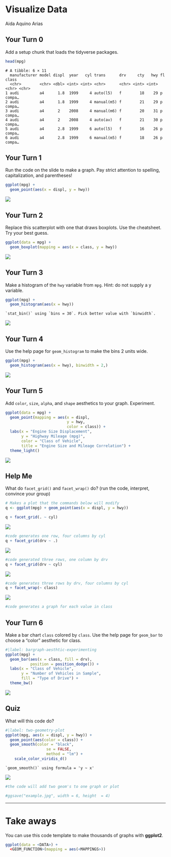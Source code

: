 # Visualize Data
Aida Aquino Arias

## Your Turn 0

Add a setup chunk that loads the tidyverse packages.

``` r
head(mpg)
```

    # A tibble: 6 × 11
      manufacturer model displ  year   cyl trans      drv     cty   hwy fl    class 
      <chr>        <chr> <dbl> <int> <int> <chr>      <chr> <int> <int> <chr> <chr> 
    1 audi         a4      1.8  1999     4 auto(l5)   f        18    29 p     compa…
    2 audi         a4      1.8  1999     4 manual(m5) f        21    29 p     compa…
    3 audi         a4      2    2008     4 manual(m6) f        20    31 p     compa…
    4 audi         a4      2    2008     4 auto(av)   f        21    30 p     compa…
    5 audi         a4      2.8  1999     6 auto(l5)   f        16    26 p     compa…
    6 audi         a4      2.8  1999     6 manual(m5) f        18    26 p     compa…

## Your Turn 1

Run the code on the slide to make a graph. Pay strict attention to
spelling, capitalization, and parentheses!

``` r
ggplot(mpg) +
  geom_point(aes(x = displ, y = hwy))
```

![](Week-4-Visualize-Exercises_files/figure-commonmark/created-graph-1.png)

## Your Turn 2

Replace this scatterplot with one that draws boxplots. Use the
cheatsheet. Try your best guess.

``` r
ggplot(data = mpg) +
  geom_boxplot(mapping = aes(x = class, y = hwy))
```

![](Week-4-Visualize-Exercises_files/figure-commonmark/changed-to-boxplot-1.png)

## Your Turn 3

Make a histogram of the `hwy` variable from `mpg`. Hint: do not supply a
y variable.

``` r
ggplot(mpg) +
  geom_histogram(aes(x = hwy))
```

    `stat_bin()` using `bins = 30`. Pick better value with `binwidth`.

![](Week-4-Visualize-Exercises_files/figure-commonmark/histogram-1.png)

## Your Turn 4

Use the help page for `geom_histogram` to make the bins 2 units wide.

``` r
ggplot(mpg) +
  geom_histogram(aes(x = hwy), binwidth = 2,)
```

![](Week-4-Visualize-Exercises_files/figure-commonmark/histogram-width-two-1.png)

## Your Turn 5

Add `color`, `size`, `alpha`, and `shape` aesthetics to your graph.
Experiment.

``` r
ggplot(data = mpg) +
  geom_point(mapping = aes(x = displ,
                           y = hwy,
                           color = class)) +
  labs(x = "Engine Size Displacement",
       y = "Highway Mileage (mpg)",
       color = "Class of Vehicle",
       title = "Engine Size and Mileage Correlation") +
  theme_light()
```

![](Week-4-Visualize-Exercises_files/figure-commonmark/exprirmenting-with-aesthetic-1.png)

## Help Me

What do `facet_grid()` and `facet_wrap()` do? (run the code, interpret,
convince your group)

``` r
# Makes a plot that the commands below will modify
q <- ggplot(mpg) + geom_point(aes(x = displ, y = hwy))

q + facet_grid(. ~ cyl)
```

![](Week-4-Visualize-Exercises_files/figure-commonmark/unnamed-chunk-8-1.png)

``` r
#code generates one row, four columns by cyl
q + facet_grid(drv ~ .)
```

![](Week-4-Visualize-Exercises_files/figure-commonmark/unnamed-chunk-8-2.png)

``` r
#code generated three rows, one column by drv
q + facet_grid(drv ~ cyl)
```

![](Week-4-Visualize-Exercises_files/figure-commonmark/unnamed-chunk-8-3.png)

``` r
#code generates three rows by drv, four columns by cyl
q + facet_wrap(~ class)
```

![](Week-4-Visualize-Exercises_files/figure-commonmark/unnamed-chunk-8-4.png)

``` r
#code generates a graph for each value in class
```

## Your Turn 6

Make a bar chart `class` colored by `class`. Use the help page for
`geom_bar` to choose a “color” aesthetic for class.

``` r
#|label: bargraph-aesthtic-experimenting
ggplot(mpg) +
  geom_bar(aes(x = class, fill = drv),
           position = position_dodge()) +
  labs(x = "Class of Vehicle",
       y = "Number of Vehicles in Sample",
       fill = "Type of Drive") +
  theme_bw()
```

![](Week-4-Visualize-Exercises_files/figure-commonmark/unnamed-chunk-9-1.png)

## Quiz

What will this code do?

``` r
#|label: two-geometry-plot
ggplot(mpg, aes(x = displ, y = hwy)) + 
  geom_point(aes(color = class)) +
  geom_smooth(color = "black",
                  se = FALSE,
                  method = "lm") +
    scale_color_viridis_d()
```

    `geom_smooth()` using formula = 'y ~ x'

![](Week-4-Visualize-Exercises_files/figure-commonmark/unnamed-chunk-10-1.png)

``` r
#the code will add two geom's to one graph or plot

#ggsave("example.jpg", width = 6, height  = 4)
```

------------------------------------------------------------------------

# Take aways

You can use this code template to make thousands of graphs with
**ggplot2**.

``` r
ggplot(data = <DATA>) +
  <GEOM_FUNCTION>(mapping = aes(<MAPPINGS>))
```
